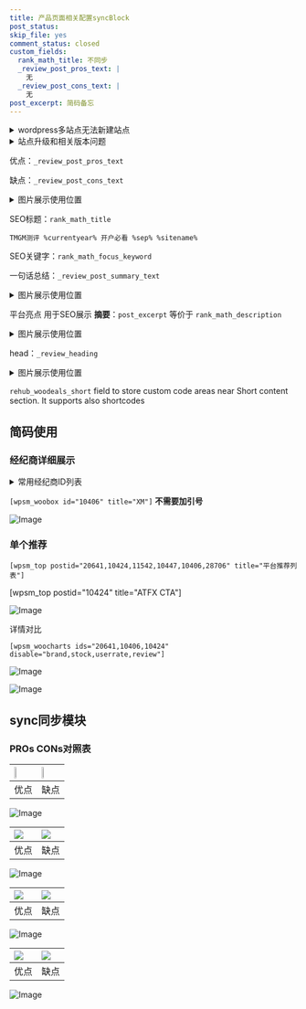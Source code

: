 ```yaml
---
title: 产品页面相关配置syncBlock
post_status: 
skip_file: yes
comment_status: closed
custom_fields:
  rank_math_title: 不同步
  _review_post_pros_text: |
    无
  _review_post_cons_text: |
    无
post_excerpt: 简码备忘
---
```

<details><summary>wordpress多站点无法新建站点</summary>

<li>和报错需要清理cookies一样的原因</li>
<li>wp-config.php里面<code>define( 'SUBDOMAIN_INSTALL', false );//子域名安装</code></li>
<li>新建子站点是用<code>define( 'SUBDOMAIN_INSTALL', true);//子域名安装</code> 完成以后，改成<code>false</code></li>
</details>

<details><summary>站点升级和相关版本问题</summary>

<p>wordpress：5.9.9
woocommerce：7.5.1
出现问题的地方：主题选项里面>><strong>Product layout >>compact style</strong></p>
<p>如何出现没有用过的字段 导致无法保存。先导出配置 然后进行修改，后面再次恢复即可。</p>
<p>出现部分字段无法显示时，需要返回默认布局后，对产品进行保存就好了。</p>
<p></p>
</details>

优点：`_review_post_pros_text`

缺点：`_review_post_cons_text`

<details><summary>图片展示使用位置</summary>

<img src="https://prod-files-secure.s3.us-west-2.amazonaws.com/39ed1227-6d7d-4570-be36-9ccd4a2c4241/f51d3d83-55d4-4bdf-9604-f37ec77ab556/Untitled.png?X-Amz-Algorithm=AWS4-HMAC-SHA256&X-Amz-Content-Sha256=UNSIGNED-PAYLOAD&X-Amz-Credential=ASIAZI2LB4663HKURRPD%2F20250721%2Fus-west-2%2Fs3%2Faws4_request&X-Amz-Date=20250721T225518Z&X-Amz-Expires=3600&X-Amz-Security-Token=IQoJb3JpZ2luX2VjEMf%2F%2F%2F%2F%2F%2F%2F%2F%2F%2FwEaCXVzLXdlc3QtMiJGMEQCIDcIxjVkbMdQtxS034aIiTtVzmM51Wt0jUphVj2S4aB4AiBf5q5gQrh6Dc5cvn3eu6XDg2yxd4U%2Bfdw1QFLCRI9gHiqIBAjg%2F%2F%2F%2F%2F%2F%2F%2F%2F%2F8BEAAaDDYzNzQyMzE4MzgwNSIMTmiAaJvnw6Z5z1j3KtwDzUeESQq0JJaIUZuLkJR6%2B%2FNvzqgUxkhJ5z5Q3guo1BaYcO1oDY2oLDiQmb98nCb2KqS7awXtV6ECQ%2BSuKK1JD7b%2FEaWpNg9ZpPUtcSRAKMifUpsl1hjBnAZhqwhX0EXtRZDXzHEBxFDhGbVT%2BkTOFa%2FaQ4meEXSBToM0ACdyo9NC3cilaSU1p1ERRzn8RTuYxqZzKMBAksdY0F1MhH5BCryPIJqrbBedUQbQtWUVAkJ92oR7saUoQXwFnrHrwAAEh8zCEnGK0tGHGdaJX7BZSY6CUEYpeLmATXgSRZBNZvcrWu8DfkWelgc%2FS81DogkfwsrzBCbMO0Qt%2B%2BIE1FCNr4iONYrPxqs2Cgf7gTarjz7yh3CCdXujPinJqloVE9LyUIJPH9uhGQoPqmawzNTBFwUPqIc9tXrCWiJdRGQdlmj4CraYZX80ZeJ5BSCX4p3k4tQuEW9GaH1kyl8wann0%2Fjx%2F9H%2FiLpBQSOgrt0RKA5SbrbQUAki3P1hZhf4VkBVGXMHRTYJM3DVlKrtRsFun6Hp61QovzgjjoEWTBz0LBAIo4UVS491nXLKwRuVT61c2rrzTHK3WpDZATz5HGeBoCnej%2Fn9lFsxWTCvirC0UzkKy8wZ9%2BZjNlorN36QwooX7wwY6pgGj%2FzOp0Xjp2zRKOeL%2BPwEvw%2FqSZ4ZckaIWZ5oou7wFaO7vOikyJQzPGYuJ%2BQtKZYJZi8W%2FCWVbZe4eRzXJBUtaiWIbr3CYO%2FtjfUBBvsw0hyBi91osSRI2bokrgefQce7vNqwH3Slv4QisOThol%2Bsr8Ohq7%2Fyl7o5j5s1jiI8d0sVf09pdI7GzsZT%2F6uJ3obobmKnNuzBez8LK2hVexsw7NjVgQE0k&X-Amz-Signature=6bdb9cf4c6a0551468f5addfeeaa3eb122260b65151f9afbc1084cbf48465409&X-Amz-SignedHeaders=host&x-amz-checksum-mode=ENABLED&x-id=GetObject" alt="Image">
</details>

SEO标题：`rank_math_title`

`TMGM测评 %currentyear% 开户必看 %sep% %sitename%`

SEO关键字：`rank_math_focus_keyword`

一句话总结：`_review_post_summary_text`

<details><summary>图片展示使用位置</summary>

<img src="https://prod-files-secure.s3.us-west-2.amazonaws.com/39ed1227-6d7d-4570-be36-9ccd4a2c4241/4b96a922-296c-4f4e-8630-d1c870cbce01/Untitled.png?X-Amz-Algorithm=AWS4-HMAC-SHA256&X-Amz-Content-Sha256=UNSIGNED-PAYLOAD&X-Amz-Credential=ASIAZI2LB466REKJ75ZP%2F20250721%2Fus-west-2%2Fs3%2Faws4_request&X-Amz-Date=20250721T225519Z&X-Amz-Expires=3600&X-Amz-Security-Token=IQoJb3JpZ2luX2VjEMf%2F%2F%2F%2F%2F%2F%2F%2F%2F%2FwEaCXVzLXdlc3QtMiJGMEQCIE%2BJLGAGuR3IZV6ktoklipwCx%2Fv6k%2BaCpNlFR9trNY7lAiByhfrGyWV7iZAmCX0%2BfCELbJgnerYGIL6KGOoGLhjOQCqIBAjg%2F%2F%2F%2F%2F%2F%2F%2F%2F%2F8BEAAaDDYzNzQyMzE4MzgwNSIM6oBaeLmSx%2Bntb6CeKtwDBSSHuRlUpfDgHNdMbZD38JTGdOQ6dG5g0BpBfxrUSxant1d8YAFcFpM4HPhiBQKYKyPDVtDdTYscmL9K%2BPlqAzfnVC00fS4GYLfm8k%2B4LuQk2wBAB0IwU2TN9i6EUMAmYXsi1GI1nNeFKUMDQCgEnX4BiulBmkljgxbYH5QhbmIjbP6tj54HSStQ%2BJcr2pPHC0kCymJxB4%2Fsxc01P2wi6k%2Fo6ISWmzIAF1zCsCeIAo%2B2qhfCsYZd%2FxtFQnZf1i3XBtuwN1uLHnYT2e4CtIxHaowJS%2F5f6qqqDJ46ebDSXw8rtVStQAKWjDwVr4wxNZ2ok7YRUZLDTr6Uy6yRp4kBJKK7TS2Q9txp2QXYH595QrwAW0W8GshcWG8iNfCKfTXUtvlvsEKxZJRDgCJ3zhLMgLzleDZIek5rptg2jjhX6BlWtFSpb4mbGD6b0f7lkEOZ87FZ6qBl9GmOLsBGrmES36wyS5vOb8S1B8beCalez4dXr%2FddWvDCi2hrPcDoEsBiM9Po76PWE4GcDtxoXHOSwX0Vnss0nl9cvSSAw0Cg0M7ucMGaEs%2FFq4AsYHCAxofNR6QG3c2%2BceQQZlU3lVrzBumrnVmhWVT0UT2Afeb3PnBo%2FoiKz13hy6ns4i0wjYb7wwY6pgHjO42oqI8PEsKBfjZG9ot34gvdRJaqVXVzY9edPvSpIwEjnUVwt9bVpKgfc8N1ToEoNVc%2FlHYmT%2BCcVmSnb6PLT495%2BbTYfueXz4do7pmHcd8kpLIBL6uB5oiapAMqbX859UDjaDoK6LVKgOluzk0RIyHaWwb1FbVaA%2F5DfWxdpQlCm1NUevRO1aAjmpD97JKZ7ohVUjZEqVOm%2FWU0etoFlNisvDfO&X-Amz-Signature=db02888037bd6561002ed0f4916509f20e1942eca6200ffae2dd74aa359a4dff&X-Amz-SignedHeaders=host&x-amz-checksum-mode=ENABLED&x-id=GetObject" alt="Image">
</details>

平台亮点 用于SEO展示 **摘要**：`post_excerpt`  等价于 `rank_math_description`

<details><summary>图片展示使用位置</summary>

<img src="https://prod-files-secure.s3.us-west-2.amazonaws.com/39ed1227-6d7d-4570-be36-9ccd4a2c4241/1ee11f63-b60a-4dfe-a7a7-d58ff23b5d88/Untitled.png?X-Amz-Algorithm=AWS4-HMAC-SHA256&X-Amz-Content-Sha256=UNSIGNED-PAYLOAD&X-Amz-Credential=ASIAZI2LB4667EOWVZNT%2F20250721%2Fus-west-2%2Fs3%2Faws4_request&X-Amz-Date=20250721T225520Z&X-Amz-Expires=3600&X-Amz-Security-Token=IQoJb3JpZ2luX2VjEMf%2F%2F%2F%2F%2F%2F%2F%2F%2F%2FwEaCXVzLXdlc3QtMiJIMEYCIQC6kwnDmPkSJWBBbQtLEmsOP1oA2LW7Wy0WO%2FjsmaKIjAIhAK7xQ7cWtHIc6O7WZhwbp7jvpqRArQDNB2zUOfya1Yi%2BKogECOD%2F%2F%2F%2F%2F%2F%2F%2F%2F%2FwEQABoMNjM3NDIzMTgzODA1Igw54Evq0bYA9ZfoZXsq3AOFhTy4n7PsMtFX3mfXnSmHs%2Fui%2F8eUNHTC%2F5AVoD0idk3g10mXMFqWsFBM4sqHAoKJV%2FaVZtoQib2zfbRmWUt8MF2wiOGTA9OIOYm1ww3T8LQL2LsFMuIDSzZGbsKtziCgMkDzA9WpxW%2BBG%2Bctxizt5Z%2BXcBx6FwWhRBSLjqISmIESnSKyPg5cEK9dea6FVb76N%2BbHkoKO6Bry0j7V5g1weMcVUMi9mcoecI3Y3HMzD3JyVWVsR3E4hxmIPLvJ3m6JNvL57fpiWKDSCdlw5FMlVVQlaUZl8fLGQgTZoM6obdOPt8FQ%2Fsf2ZyKEAHcr2ZcF2%2B%2BQFzsTWxCGGwzDYGJQ2Flzx45eWTJGNQ5xhvX%2F1fshp6IatZuZnU%2Fv72LOEaWENvSOniT4r%2Be6TE1VZHD05uZAZq%2BF%2FjLg3EmEnP3%2Fy5Vh74rriLX5Rj3Fzs%2Bg7Tp4nUHbIdT3Lu46jeDNnCW5Mfan%2BaWxsgXMle3KkvZhKzB%2Fj86ECv0CfuJlQtRBZjkyOQTMXoFUrYeoTAcIVxjf7W2CpxfwEpVe3fdNGVriFtQjMp2AxYTzURgLHIR7xBT9hvxI2wT4KRoQ3f7Bgj%2FiAhds%2FpJwK2MeW6D94xaco7zk3HklCGG%2BJJNOMzCMhfvDBjqkAemQPvCuCWSEeRz4qYK2tUPqwigYKxoUAJdFxJNTpCJjHK2oez%2BV0wdZfANkQ677%2BwgPmkEtj%2FK4qWSh34S%2BuYa6NkM0myHIvnguqtUSeL8FTerV1hT5g9xNia5VjXCvYShksWDsbeB50VSL%2FqJZZ6fsTIsrty2i8JHhbwcWPRHQkLpP7ez3EjBp4ATbHO7Z33d82hDnHYDspie%2Bs7Y%2FYfGC6B4O&X-Amz-Signature=9f01829487c842bf25bfc6007aef53450760b48ba0b08d618df0bb92647ce4d7&X-Amz-SignedHeaders=host&x-amz-checksum-mode=ENABLED&x-id=GetObject" alt="Image">
<img src="https://prod-files-secure.s3.us-west-2.amazonaws.com/39ed1227-6d7d-4570-be36-9ccd4a2c4241/ad4118b5-78d8-4fbe-801e-3b29b5d99c01/Untitled.png?X-Amz-Algorithm=AWS4-HMAC-SHA256&X-Amz-Content-Sha256=UNSIGNED-PAYLOAD&X-Amz-Credential=ASIAZI2LB4667EOWVZNT%2F20250721%2Fus-west-2%2Fs3%2Faws4_request&X-Amz-Date=20250721T225520Z&X-Amz-Expires=3600&X-Amz-Security-Token=IQoJb3JpZ2luX2VjEMf%2F%2F%2F%2F%2F%2F%2F%2F%2F%2FwEaCXVzLXdlc3QtMiJIMEYCIQC6kwnDmPkSJWBBbQtLEmsOP1oA2LW7Wy0WO%2FjsmaKIjAIhAK7xQ7cWtHIc6O7WZhwbp7jvpqRArQDNB2zUOfya1Yi%2BKogECOD%2F%2F%2F%2F%2F%2F%2F%2F%2F%2FwEQABoMNjM3NDIzMTgzODA1Igw54Evq0bYA9ZfoZXsq3AOFhTy4n7PsMtFX3mfXnSmHs%2Fui%2F8eUNHTC%2F5AVoD0idk3g10mXMFqWsFBM4sqHAoKJV%2FaVZtoQib2zfbRmWUt8MF2wiOGTA9OIOYm1ww3T8LQL2LsFMuIDSzZGbsKtziCgMkDzA9WpxW%2BBG%2Bctxizt5Z%2BXcBx6FwWhRBSLjqISmIESnSKyPg5cEK9dea6FVb76N%2BbHkoKO6Bry0j7V5g1weMcVUMi9mcoecI3Y3HMzD3JyVWVsR3E4hxmIPLvJ3m6JNvL57fpiWKDSCdlw5FMlVVQlaUZl8fLGQgTZoM6obdOPt8FQ%2Fsf2ZyKEAHcr2ZcF2%2B%2BQFzsTWxCGGwzDYGJQ2Flzx45eWTJGNQ5xhvX%2F1fshp6IatZuZnU%2Fv72LOEaWENvSOniT4r%2Be6TE1VZHD05uZAZq%2BF%2FjLg3EmEnP3%2Fy5Vh74rriLX5Rj3Fzs%2Bg7Tp4nUHbIdT3Lu46jeDNnCW5Mfan%2BaWxsgXMle3KkvZhKzB%2Fj86ECv0CfuJlQtRBZjkyOQTMXoFUrYeoTAcIVxjf7W2CpxfwEpVe3fdNGVriFtQjMp2AxYTzURgLHIR7xBT9hvxI2wT4KRoQ3f7Bgj%2FiAhds%2FpJwK2MeW6D94xaco7zk3HklCGG%2BJJNOMzCMhfvDBjqkAemQPvCuCWSEeRz4qYK2tUPqwigYKxoUAJdFxJNTpCJjHK2oez%2BV0wdZfANkQ677%2BwgPmkEtj%2FK4qWSh34S%2BuYa6NkM0myHIvnguqtUSeL8FTerV1hT5g9xNia5VjXCvYShksWDsbeB50VSL%2FqJZZ6fsTIsrty2i8JHhbwcWPRHQkLpP7ez3EjBp4ATbHO7Z33d82hDnHYDspie%2Bs7Y%2FYfGC6B4O&X-Amz-Signature=5969f5fcf443ad8f28d138dbc7f49ce30216a1e4f5b3207538c19324f575b285&X-Amz-SignedHeaders=host&x-amz-checksum-mode=ENABLED&x-id=GetObject" alt="Image">
<img src="https://prod-files-secure.s3.us-west-2.amazonaws.com/39ed1227-6d7d-4570-be36-9ccd4a2c4241/a38cf7c9-a79c-4b64-9e94-13589fe0758b/Untitled.png?X-Amz-Algorithm=AWS4-HMAC-SHA256&X-Amz-Content-Sha256=UNSIGNED-PAYLOAD&X-Amz-Credential=ASIAZI2LB4667EOWVZNT%2F20250721%2Fus-west-2%2Fs3%2Faws4_request&X-Amz-Date=20250721T225520Z&X-Amz-Expires=3600&X-Amz-Security-Token=IQoJb3JpZ2luX2VjEMf%2F%2F%2F%2F%2F%2F%2F%2F%2F%2FwEaCXVzLXdlc3QtMiJIMEYCIQC6kwnDmPkSJWBBbQtLEmsOP1oA2LW7Wy0WO%2FjsmaKIjAIhAK7xQ7cWtHIc6O7WZhwbp7jvpqRArQDNB2zUOfya1Yi%2BKogECOD%2F%2F%2F%2F%2F%2F%2F%2F%2F%2FwEQABoMNjM3NDIzMTgzODA1Igw54Evq0bYA9ZfoZXsq3AOFhTy4n7PsMtFX3mfXnSmHs%2Fui%2F8eUNHTC%2F5AVoD0idk3g10mXMFqWsFBM4sqHAoKJV%2FaVZtoQib2zfbRmWUt8MF2wiOGTA9OIOYm1ww3T8LQL2LsFMuIDSzZGbsKtziCgMkDzA9WpxW%2BBG%2Bctxizt5Z%2BXcBx6FwWhRBSLjqISmIESnSKyPg5cEK9dea6FVb76N%2BbHkoKO6Bry0j7V5g1weMcVUMi9mcoecI3Y3HMzD3JyVWVsR3E4hxmIPLvJ3m6JNvL57fpiWKDSCdlw5FMlVVQlaUZl8fLGQgTZoM6obdOPt8FQ%2Fsf2ZyKEAHcr2ZcF2%2B%2BQFzsTWxCGGwzDYGJQ2Flzx45eWTJGNQ5xhvX%2F1fshp6IatZuZnU%2Fv72LOEaWENvSOniT4r%2Be6TE1VZHD05uZAZq%2BF%2FjLg3EmEnP3%2Fy5Vh74rriLX5Rj3Fzs%2Bg7Tp4nUHbIdT3Lu46jeDNnCW5Mfan%2BaWxsgXMle3KkvZhKzB%2Fj86ECv0CfuJlQtRBZjkyOQTMXoFUrYeoTAcIVxjf7W2CpxfwEpVe3fdNGVriFtQjMp2AxYTzURgLHIR7xBT9hvxI2wT4KRoQ3f7Bgj%2FiAhds%2FpJwK2MeW6D94xaco7zk3HklCGG%2BJJNOMzCMhfvDBjqkAemQPvCuCWSEeRz4qYK2tUPqwigYKxoUAJdFxJNTpCJjHK2oez%2BV0wdZfANkQ677%2BwgPmkEtj%2FK4qWSh34S%2BuYa6NkM0myHIvnguqtUSeL8FTerV1hT5g9xNia5VjXCvYShksWDsbeB50VSL%2FqJZZ6fsTIsrty2i8JHhbwcWPRHQkLpP7ez3EjBp4ATbHO7Z33d82hDnHYDspie%2Bs7Y%2FYfGC6B4O&X-Amz-Signature=f689bed740407c80e0d89796f97bbfa3b76d183bce29d81df0e2afd058cbbac5&X-Amz-SignedHeaders=host&x-amz-checksum-mode=ENABLED&x-id=GetObject" alt="Image">
<img src="https://prod-files-secure.s3.us-west-2.amazonaws.com/39ed1227-6d7d-4570-be36-9ccd4a2c4241/7da6fc1e-d2ac-42ae-8c75-cb5749aa18f6/Untitled.png?X-Amz-Algorithm=AWS4-HMAC-SHA256&X-Amz-Content-Sha256=UNSIGNED-PAYLOAD&X-Amz-Credential=ASIAZI2LB4667EOWVZNT%2F20250721%2Fus-west-2%2Fs3%2Faws4_request&X-Amz-Date=20250721T225520Z&X-Amz-Expires=3600&X-Amz-Security-Token=IQoJb3JpZ2luX2VjEMf%2F%2F%2F%2F%2F%2F%2F%2F%2F%2FwEaCXVzLXdlc3QtMiJIMEYCIQC6kwnDmPkSJWBBbQtLEmsOP1oA2LW7Wy0WO%2FjsmaKIjAIhAK7xQ7cWtHIc6O7WZhwbp7jvpqRArQDNB2zUOfya1Yi%2BKogECOD%2F%2F%2F%2F%2F%2F%2F%2F%2F%2FwEQABoMNjM3NDIzMTgzODA1Igw54Evq0bYA9ZfoZXsq3AOFhTy4n7PsMtFX3mfXnSmHs%2Fui%2F8eUNHTC%2F5AVoD0idk3g10mXMFqWsFBM4sqHAoKJV%2FaVZtoQib2zfbRmWUt8MF2wiOGTA9OIOYm1ww3T8LQL2LsFMuIDSzZGbsKtziCgMkDzA9WpxW%2BBG%2Bctxizt5Z%2BXcBx6FwWhRBSLjqISmIESnSKyPg5cEK9dea6FVb76N%2BbHkoKO6Bry0j7V5g1weMcVUMi9mcoecI3Y3HMzD3JyVWVsR3E4hxmIPLvJ3m6JNvL57fpiWKDSCdlw5FMlVVQlaUZl8fLGQgTZoM6obdOPt8FQ%2Fsf2ZyKEAHcr2ZcF2%2B%2BQFzsTWxCGGwzDYGJQ2Flzx45eWTJGNQ5xhvX%2F1fshp6IatZuZnU%2Fv72LOEaWENvSOniT4r%2Be6TE1VZHD05uZAZq%2BF%2FjLg3EmEnP3%2Fy5Vh74rriLX5Rj3Fzs%2Bg7Tp4nUHbIdT3Lu46jeDNnCW5Mfan%2BaWxsgXMle3KkvZhKzB%2Fj86ECv0CfuJlQtRBZjkyOQTMXoFUrYeoTAcIVxjf7W2CpxfwEpVe3fdNGVriFtQjMp2AxYTzURgLHIR7xBT9hvxI2wT4KRoQ3f7Bgj%2FiAhds%2FpJwK2MeW6D94xaco7zk3HklCGG%2BJJNOMzCMhfvDBjqkAemQPvCuCWSEeRz4qYK2tUPqwigYKxoUAJdFxJNTpCJjHK2oez%2BV0wdZfANkQ677%2BwgPmkEtj%2FK4qWSh34S%2BuYa6NkM0myHIvnguqtUSeL8FTerV1hT5g9xNia5VjXCvYShksWDsbeB50VSL%2FqJZZ6fsTIsrty2i8JHhbwcWPRHQkLpP7ez3EjBp4ATbHO7Z33d82hDnHYDspie%2Bs7Y%2FYfGC6B4O&X-Amz-Signature=1564037734c4feef03df30b843882389f17bc71e77486642e16edf73a3859cff&X-Amz-SignedHeaders=host&x-amz-checksum-mode=ENABLED&x-id=GetObject" alt="Image">
<img src="https://prod-files-secure.s3.us-west-2.amazonaws.com/39ed1227-6d7d-4570-be36-9ccd4a2c4241/7e97f40a-eaee-47f5-b2f9-475f96808fa7/Untitled.png?X-Amz-Algorithm=AWS4-HMAC-SHA256&X-Amz-Content-Sha256=UNSIGNED-PAYLOAD&X-Amz-Credential=ASIAZI2LB4667EOWVZNT%2F20250721%2Fus-west-2%2Fs3%2Faws4_request&X-Amz-Date=20250721T225520Z&X-Amz-Expires=3600&X-Amz-Security-Token=IQoJb3JpZ2luX2VjEMf%2F%2F%2F%2F%2F%2F%2F%2F%2F%2FwEaCXVzLXdlc3QtMiJIMEYCIQC6kwnDmPkSJWBBbQtLEmsOP1oA2LW7Wy0WO%2FjsmaKIjAIhAK7xQ7cWtHIc6O7WZhwbp7jvpqRArQDNB2zUOfya1Yi%2BKogECOD%2F%2F%2F%2F%2F%2F%2F%2F%2F%2FwEQABoMNjM3NDIzMTgzODA1Igw54Evq0bYA9ZfoZXsq3AOFhTy4n7PsMtFX3mfXnSmHs%2Fui%2F8eUNHTC%2F5AVoD0idk3g10mXMFqWsFBM4sqHAoKJV%2FaVZtoQib2zfbRmWUt8MF2wiOGTA9OIOYm1ww3T8LQL2LsFMuIDSzZGbsKtziCgMkDzA9WpxW%2BBG%2Bctxizt5Z%2BXcBx6FwWhRBSLjqISmIESnSKyPg5cEK9dea6FVb76N%2BbHkoKO6Bry0j7V5g1weMcVUMi9mcoecI3Y3HMzD3JyVWVsR3E4hxmIPLvJ3m6JNvL57fpiWKDSCdlw5FMlVVQlaUZl8fLGQgTZoM6obdOPt8FQ%2Fsf2ZyKEAHcr2ZcF2%2B%2BQFzsTWxCGGwzDYGJQ2Flzx45eWTJGNQ5xhvX%2F1fshp6IatZuZnU%2Fv72LOEaWENvSOniT4r%2Be6TE1VZHD05uZAZq%2BF%2FjLg3EmEnP3%2Fy5Vh74rriLX5Rj3Fzs%2Bg7Tp4nUHbIdT3Lu46jeDNnCW5Mfan%2BaWxsgXMle3KkvZhKzB%2Fj86ECv0CfuJlQtRBZjkyOQTMXoFUrYeoTAcIVxjf7W2CpxfwEpVe3fdNGVriFtQjMp2AxYTzURgLHIR7xBT9hvxI2wT4KRoQ3f7Bgj%2FiAhds%2FpJwK2MeW6D94xaco7zk3HklCGG%2BJJNOMzCMhfvDBjqkAemQPvCuCWSEeRz4qYK2tUPqwigYKxoUAJdFxJNTpCJjHK2oez%2BV0wdZfANkQ677%2BwgPmkEtj%2FK4qWSh34S%2BuYa6NkM0myHIvnguqtUSeL8FTerV1hT5g9xNia5VjXCvYShksWDsbeB50VSL%2FqJZZ6fsTIsrty2i8JHhbwcWPRHQkLpP7ez3EjBp4ATbHO7Z33d82hDnHYDspie%2Bs7Y%2FYfGC6B4O&X-Amz-Signature=ed54ee2caac88cb6cf458ead52530017c0e6a15a68733308c116b82a60269efe&X-Amz-SignedHeaders=host&x-amz-checksum-mode=ENABLED&x-id=GetObject" alt="Image">
</details>

head：`_review_heading`

<details><summary>图片展示使用位置</summary>

<img src="https://prod-files-secure.s3.us-west-2.amazonaws.com/39ed1227-6d7d-4570-be36-9ccd4a2c4241/3a4650ad-9887-415c-889a-edd51fa54f27/Untitled.png?X-Amz-Algorithm=AWS4-HMAC-SHA256&X-Amz-Content-Sha256=UNSIGNED-PAYLOAD&X-Amz-Credential=ASIAZI2LB466TBEGPI6A%2F20250721%2Fus-west-2%2Fs3%2Faws4_request&X-Amz-Date=20250721T225520Z&X-Amz-Expires=3600&X-Amz-Security-Token=IQoJb3JpZ2luX2VjEMf%2F%2F%2F%2F%2F%2F%2F%2F%2F%2FwEaCXVzLXdlc3QtMiJIMEYCIQCTdCszqAsum%2FzFe7Cna9%2F0Hd4y3sOeS%2FhcNX9%2B3Sm0rAIhAKusyc8l34xQ1Aj1odGUIrYiagJvJxFy%2FE8yAuSK5CniKogECOD%2F%2F%2F%2F%2F%2F%2F%2F%2F%2FwEQABoMNjM3NDIzMTgzODA1IgxX6SGl9FMe7M9iuVAq3AP7ZsH%2BY8VR275SZWXvqCnxnbkV9MRaUsjmGi4qtyVPHEgtO%2BRwG2KLBBEcXEoNzVUifHaTKmE45U6YkG16qhp69IBEXA1tGLkgmIxU9oIVOEodcawXgI2SnBFgyROUrCcyLxkA6bfEPB5wFRcdsgXuiqipRVCmHW%2BUel61tTIXYF8O9Axde3pVGe8MIW9eFphgxgSAG%2BbIuIxf8E1YV4xu48IK%2BbfMP0ZJIvtJlxS4FqGsK3%2BepJYW3Y9QY1NaBCaX7OpKbGKywRjWk5Y2kCeFuTACW4UJtvLrjhlQm66kEBXzTt6r%2FAEJwcdvluVDMMHVUGir9vpEPrPUkIdaYD48RWQhmgVtGKE1I2a2za3czC249B12dqkPjJpLnPsJ%2F43P128mROO%2Fx2bCQc93w%2B4FBQKI5RGA9QG7wA2XxUM7L7S0czzduYr9Rjviy3eEOWXti66hNjaLxGtYoMPOWtKhLdL1Vb24aRCJ9ED2hRdNWYMRumHsyPVqR%2FEaxp%2FHDGfzrchiuWhQVtDPJxEY6ugtYJ0dqk9iVTOITysMeWqGrJ3s%2FyHggVqkuZV4JVF7agJwV5AFxNQ70r3ddfEfxqKyp8ljSU6sbF3bjav1PObfCsrk5yMyG1Ai38lbhDCNhvvDBjqkAcGILN5iJfjSxr4WBPzHNG98%2FwzT1EUbxdwQWFcgtLzwAmldvJA0yF%2FUy%2FQUD5uYSddWKE71htFvtRFOquWmKEb8v0b5iBs2uAbrOGiFe70XRsVSTTnHoApZjDlKQ2lWLeUpB2otyeg2skLkwrh24cZQMpzmmftlzt6J4Xm5HcNJToD5kyhoUMQJdkt7JfHbQ3xg6qbhsl%2BH5lt0whtkYdsoZNf5&X-Amz-Signature=a094c63de8950449eb13d75541277df9e3b5d893129495d157fb2a928c48a1a3&X-Amz-SignedHeaders=host&x-amz-checksum-mode=ENABLED&x-id=GetObject" alt="Image">
</details>

`rehub_woodeals_short`	field to store custom code areas near Short content section. It supports also shortcodes



## 简码使用

### 经纪商详细展示

<details><summary>常用经纪商ID列表</summary>

<pre><code class="php">嘉盛 ===> 20641  [wpsm_woobox id="20641" title="嘉盛"]
易信easymarkets ===> 11542  [wpsm_woobox id="11542" title="易信easymarkets"]
ATFX外汇 ===> 10424  [wpsm_woobox id="10424" title="ATFX"]
XM ===> 10406  [wpsm_woobox id="10406" title="XM"]
TMGM ===> 29622  [wpsm_woobox id="29622" title="TMGM"]
HYCM ===> 10447  [wpsm_woobox id="10447" title="HYCM"]
fpmarkets澳福外汇 ===> 20639  [wpsm_woobox id="20639" title="fpmarkets澳福外汇"]</code></pre>
</details>

`[wpsm_woobox id="10406" title="XM"]` **不需要加引号**

![Image](https://prod-files-secure.s3.us-west-2.amazonaws.com/39ed1227-6d7d-4570-be36-9ccd4a2c4241/4f898f9d-0fa7-4e43-acd3-ac6bc7be575a/Untitled.png?X-Amz-Algorithm=AWS4-HMAC-SHA256&X-Amz-Content-Sha256=UNSIGNED-PAYLOAD&X-Amz-Credential=ASIAZI2LB466RRCDLRYD%2F20250721%2Fus-west-2%2Fs3%2Faws4_request&X-Amz-Date=20250721T225517Z&X-Amz-Expires=3600&X-Amz-Security-Token=IQoJb3JpZ2luX2VjEMf%2F%2F%2F%2F%2F%2F%2F%2F%2F%2FwEaCXVzLXdlc3QtMiJHMEUCIBMwruRIQgUSeoOYB3UrPExwiub%2BTGhHUTSANVEZh0dfAiEAk95iVPxq%2F%2B7KolNu8f0q0p93d1Jz9pVhIhJ6bIE4NrwqiAQI4P%2F%2F%2F%2F%2F%2F%2F%2F%2F%2FARAAGgw2Mzc0MjMxODM4MDUiDJCwFVIzOFgOMpy8mSrcA1Mb6VV8Z2UdeLD6IpV8jBo5uziLHlyEZH%2FqlKTs8AT0Jco5ARou7%2FMC6Vpjbpj1iX%2FPWPve4e4j2pePFIGWmREklfB2vNUUPs%2B0X0Vi3qbMFB%2B9wZMYr3RT5qkpQSLCgI04AOCjf6yF14JvNBnss46uwYaIhSFsG1IKQEZXgXs%2F3jg3MZ2Tueb8fPyQh7rrTkcoQ975fFdewZBCcEZ9wFx4NwSdflznU6UWDV%2FFDhZRPbh1ETvxzQEjF0klNQhaD8gpgzSH0Ug86GdlLTw0aLASQ72rCdbzwdYCL7NTq%2BES0m1qdPzBN0e1NP4Y9Nt9ep4strAS340AhnfaJs6S9CMO%2BmKJynWyr%2Fz63EtEbochFXxHGTl%2F%2BCSQohcHtB%2Bece0s%2BL27FRwmgV%2B%2Bzh1BdDeKs1dyQetBI72842uMRivej640I7bd3OiGiVe9S3cJ%2BggtAQL0faIFqSaU7S9Zws5SEnimakzkVBq8w3LDtQ0UN8cBZAuDR1Vf0vpQln9dX28T1VSsahJAozOZrsZpD0jH1j6HGENx3HFPeGwG%2FA2X1pjOIBnf44bnOXPH8h9iQ2lPqD8so6ET4euB%2BDFPVmO0i%2BPeoXLJKXBBv42qsIEwGpEPkqjE2esTLMajMMiF%2B8MGOqUBlBqQBb%2BMPlQLsFUODylKdPGpPztmu%2BXxlPik7J5qcMW9McoQtFtlT9H7n92jhWX3%2Ff6yTBD76u2IeIqYLlrQwF9MSX4%2FITMpXYi1I48BaqcuZyZonqiZ2pWW2ZqiZv0AHmslRAkPs7PYoWJbuO2CHWNnIgFilcorN3P2CMcAkciQ3lXelZcSxZ9BAO9pFzEzBnMaNTpkX4%2F%2B%2F%2BiL1VII7ftZT2fr&X-Amz-Signature=26505457024f53ba0d0e378f8c4faa80d01d377eaa42aff060c5352056c6d3ae&X-Amz-SignedHeaders=host&x-amz-checksum-mode=ENABLED&x-id=GetObject)

### 单个推荐
`[wpsm_top postid="20641,10424,11542,10447,10406,28706" title="平台推荐列表"]`

[wpsm_top postid="10424" title="ATFX CTA"]

![Image](https://prod-files-secure.s3.us-west-2.amazonaws.com/39ed1227-6d7d-4570-be36-9ccd4a2c4241/5ac620dc-51a8-48b6-b55d-91f47299193c/Untitled.png?X-Amz-Algorithm=AWS4-HMAC-SHA256&X-Amz-Content-Sha256=UNSIGNED-PAYLOAD&X-Amz-Credential=ASIAZI2LB466RRCDLRYD%2F20250721%2Fus-west-2%2Fs3%2Faws4_request&X-Amz-Date=20250721T225517Z&X-Amz-Expires=3600&X-Amz-Security-Token=IQoJb3JpZ2luX2VjEMf%2F%2F%2F%2F%2F%2F%2F%2F%2F%2FwEaCXVzLXdlc3QtMiJHMEUCIBMwruRIQgUSeoOYB3UrPExwiub%2BTGhHUTSANVEZh0dfAiEAk95iVPxq%2F%2B7KolNu8f0q0p93d1Jz9pVhIhJ6bIE4NrwqiAQI4P%2F%2F%2F%2F%2F%2F%2F%2F%2F%2FARAAGgw2Mzc0MjMxODM4MDUiDJCwFVIzOFgOMpy8mSrcA1Mb6VV8Z2UdeLD6IpV8jBo5uziLHlyEZH%2FqlKTs8AT0Jco5ARou7%2FMC6Vpjbpj1iX%2FPWPve4e4j2pePFIGWmREklfB2vNUUPs%2B0X0Vi3qbMFB%2B9wZMYr3RT5qkpQSLCgI04AOCjf6yF14JvNBnss46uwYaIhSFsG1IKQEZXgXs%2F3jg3MZ2Tueb8fPyQh7rrTkcoQ975fFdewZBCcEZ9wFx4NwSdflznU6UWDV%2FFDhZRPbh1ETvxzQEjF0klNQhaD8gpgzSH0Ug86GdlLTw0aLASQ72rCdbzwdYCL7NTq%2BES0m1qdPzBN0e1NP4Y9Nt9ep4strAS340AhnfaJs6S9CMO%2BmKJynWyr%2Fz63EtEbochFXxHGTl%2F%2BCSQohcHtB%2Bece0s%2BL27FRwmgV%2B%2Bzh1BdDeKs1dyQetBI72842uMRivej640I7bd3OiGiVe9S3cJ%2BggtAQL0faIFqSaU7S9Zws5SEnimakzkVBq8w3LDtQ0UN8cBZAuDR1Vf0vpQln9dX28T1VSsahJAozOZrsZpD0jH1j6HGENx3HFPeGwG%2FA2X1pjOIBnf44bnOXPH8h9iQ2lPqD8so6ET4euB%2BDFPVmO0i%2BPeoXLJKXBBv42qsIEwGpEPkqjE2esTLMajMMiF%2B8MGOqUBlBqQBb%2BMPlQLsFUODylKdPGpPztmu%2BXxlPik7J5qcMW9McoQtFtlT9H7n92jhWX3%2Ff6yTBD76u2IeIqYLlrQwF9MSX4%2FITMpXYi1I48BaqcuZyZonqiZ2pWW2ZqiZv0AHmslRAkPs7PYoWJbuO2CHWNnIgFilcorN3P2CMcAkciQ3lXelZcSxZ9BAO9pFzEzBnMaNTpkX4%2F%2B%2F%2BiL1VII7ftZT2fr&X-Amz-Signature=14c3fdb9e2a781f202bd245ccc704cfac113fea7e1a4634066523a5709a4e1f1&X-Amz-SignedHeaders=host&x-amz-checksum-mode=ENABLED&x-id=GetObject)

详情对比

`[wpsm_woocharts ids="20641,10406,10424" disable="brand,stock,userrate,review"]`

![Image](https://prod-files-secure.s3.us-west-2.amazonaws.com/39ed1227-6d7d-4570-be36-9ccd4a2c4241/bf3ba45f-b9f3-4295-8aef-b4a495fd25f4/Untitled.png?X-Amz-Algorithm=AWS4-HMAC-SHA256&X-Amz-Content-Sha256=UNSIGNED-PAYLOAD&X-Amz-Credential=ASIAZI2LB466RRCDLRYD%2F20250721%2Fus-west-2%2Fs3%2Faws4_request&X-Amz-Date=20250721T225517Z&X-Amz-Expires=3600&X-Amz-Security-Token=IQoJb3JpZ2luX2VjEMf%2F%2F%2F%2F%2F%2F%2F%2F%2F%2FwEaCXVzLXdlc3QtMiJHMEUCIBMwruRIQgUSeoOYB3UrPExwiub%2BTGhHUTSANVEZh0dfAiEAk95iVPxq%2F%2B7KolNu8f0q0p93d1Jz9pVhIhJ6bIE4NrwqiAQI4P%2F%2F%2F%2F%2F%2F%2F%2F%2F%2FARAAGgw2Mzc0MjMxODM4MDUiDJCwFVIzOFgOMpy8mSrcA1Mb6VV8Z2UdeLD6IpV8jBo5uziLHlyEZH%2FqlKTs8AT0Jco5ARou7%2FMC6Vpjbpj1iX%2FPWPve4e4j2pePFIGWmREklfB2vNUUPs%2B0X0Vi3qbMFB%2B9wZMYr3RT5qkpQSLCgI04AOCjf6yF14JvNBnss46uwYaIhSFsG1IKQEZXgXs%2F3jg3MZ2Tueb8fPyQh7rrTkcoQ975fFdewZBCcEZ9wFx4NwSdflznU6UWDV%2FFDhZRPbh1ETvxzQEjF0klNQhaD8gpgzSH0Ug86GdlLTw0aLASQ72rCdbzwdYCL7NTq%2BES0m1qdPzBN0e1NP4Y9Nt9ep4strAS340AhnfaJs6S9CMO%2BmKJynWyr%2Fz63EtEbochFXxHGTl%2F%2BCSQohcHtB%2Bece0s%2BL27FRwmgV%2B%2Bzh1BdDeKs1dyQetBI72842uMRivej640I7bd3OiGiVe9S3cJ%2BggtAQL0faIFqSaU7S9Zws5SEnimakzkVBq8w3LDtQ0UN8cBZAuDR1Vf0vpQln9dX28T1VSsahJAozOZrsZpD0jH1j6HGENx3HFPeGwG%2FA2X1pjOIBnf44bnOXPH8h9iQ2lPqD8so6ET4euB%2BDFPVmO0i%2BPeoXLJKXBBv42qsIEwGpEPkqjE2esTLMajMMiF%2B8MGOqUBlBqQBb%2BMPlQLsFUODylKdPGpPztmu%2BXxlPik7J5qcMW9McoQtFtlT9H7n92jhWX3%2Ff6yTBD76u2IeIqYLlrQwF9MSX4%2FITMpXYi1I48BaqcuZyZonqiZ2pWW2ZqiZv0AHmslRAkPs7PYoWJbuO2CHWNnIgFilcorN3P2CMcAkciQ3lXelZcSxZ9BAO9pFzEzBnMaNTpkX4%2F%2B%2F%2BiL1VII7ftZT2fr&X-Amz-Signature=28b87f791a5755fad6fb9bdc83808ff62f552b8bff75152e54eee09399b6f2fe&X-Amz-SignedHeaders=host&x-amz-checksum-mode=ENABLED&x-id=GetObject)

![Image](https://prod-files-secure.s3.us-west-2.amazonaws.com/39ed1227-6d7d-4570-be36-9ccd4a2c4241/30bc56ef-f383-4b48-9768-2ebc9e436ec0/Untitled.png?X-Amz-Algorithm=AWS4-HMAC-SHA256&X-Amz-Content-Sha256=UNSIGNED-PAYLOAD&X-Amz-Credential=ASIAZI2LB466RRCDLRYD%2F20250721%2Fus-west-2%2Fs3%2Faws4_request&X-Amz-Date=20250721T225517Z&X-Amz-Expires=3600&X-Amz-Security-Token=IQoJb3JpZ2luX2VjEMf%2F%2F%2F%2F%2F%2F%2F%2F%2F%2FwEaCXVzLXdlc3QtMiJHMEUCIBMwruRIQgUSeoOYB3UrPExwiub%2BTGhHUTSANVEZh0dfAiEAk95iVPxq%2F%2B7KolNu8f0q0p93d1Jz9pVhIhJ6bIE4NrwqiAQI4P%2F%2F%2F%2F%2F%2F%2F%2F%2F%2FARAAGgw2Mzc0MjMxODM4MDUiDJCwFVIzOFgOMpy8mSrcA1Mb6VV8Z2UdeLD6IpV8jBo5uziLHlyEZH%2FqlKTs8AT0Jco5ARou7%2FMC6Vpjbpj1iX%2FPWPve4e4j2pePFIGWmREklfB2vNUUPs%2B0X0Vi3qbMFB%2B9wZMYr3RT5qkpQSLCgI04AOCjf6yF14JvNBnss46uwYaIhSFsG1IKQEZXgXs%2F3jg3MZ2Tueb8fPyQh7rrTkcoQ975fFdewZBCcEZ9wFx4NwSdflznU6UWDV%2FFDhZRPbh1ETvxzQEjF0klNQhaD8gpgzSH0Ug86GdlLTw0aLASQ72rCdbzwdYCL7NTq%2BES0m1qdPzBN0e1NP4Y9Nt9ep4strAS340AhnfaJs6S9CMO%2BmKJynWyr%2Fz63EtEbochFXxHGTl%2F%2BCSQohcHtB%2Bece0s%2BL27FRwmgV%2B%2Bzh1BdDeKs1dyQetBI72842uMRivej640I7bd3OiGiVe9S3cJ%2BggtAQL0faIFqSaU7S9Zws5SEnimakzkVBq8w3LDtQ0UN8cBZAuDR1Vf0vpQln9dX28T1VSsahJAozOZrsZpD0jH1j6HGENx3HFPeGwG%2FA2X1pjOIBnf44bnOXPH8h9iQ2lPqD8so6ET4euB%2BDFPVmO0i%2BPeoXLJKXBBv42qsIEwGpEPkqjE2esTLMajMMiF%2B8MGOqUBlBqQBb%2BMPlQLsFUODylKdPGpPztmu%2BXxlPik7J5qcMW9McoQtFtlT9H7n92jhWX3%2Ff6yTBD76u2IeIqYLlrQwF9MSX4%2FITMpXYi1I48BaqcuZyZonqiZ2pWW2ZqiZv0AHmslRAkPs7PYoWJbuO2CHWNnIgFilcorN3P2CMcAkciQ3lXelZcSxZ9BAO9pFzEzBnMaNTpkX4%2F%2B%2F%2BiL1VII7ftZT2fr&X-Amz-Signature=50bb14ec532eb40c5e0c88b66840c8e7d6e0e9d6ee29f543dffdf2ae1848bd6c&X-Amz-SignedHeaders=host&x-amz-checksum-mode=ENABLED&x-id=GetObject)

## sync同步模块

### PROs CONs对照表

| <img src="https://cdn.ifttt.fun/gh/jarlin8/OSS@main/icons/customize/pros.svg" height="auto" width="37.3%"> | <img src="https://cdn.ifttt.fun/gh/jarlin8/OSS@main/icons/customize/cons.svg" height="auto" width="28.8%"> |
| :--- | :--- |
| 优点 | 缺点 |

![Image](https://prod-files-secure.s3.us-west-2.amazonaws.com/39ed1227-6d7d-4570-be36-9ccd4a2c4241/8742b755-dfb5-4004-9a5f-d6e561664bd8/Untitled.png?X-Amz-Algorithm=AWS4-HMAC-SHA256&X-Amz-Content-Sha256=UNSIGNED-PAYLOAD&X-Amz-Credential=ASIAZI2LB466RRCDLRYD%2F20250721%2Fus-west-2%2Fs3%2Faws4_request&X-Amz-Date=20250721T225517Z&X-Amz-Expires=3600&X-Amz-Security-Token=IQoJb3JpZ2luX2VjEMf%2F%2F%2F%2F%2F%2F%2F%2F%2F%2FwEaCXVzLXdlc3QtMiJHMEUCIBMwruRIQgUSeoOYB3UrPExwiub%2BTGhHUTSANVEZh0dfAiEAk95iVPxq%2F%2B7KolNu8f0q0p93d1Jz9pVhIhJ6bIE4NrwqiAQI4P%2F%2F%2F%2F%2F%2F%2F%2F%2F%2FARAAGgw2Mzc0MjMxODM4MDUiDJCwFVIzOFgOMpy8mSrcA1Mb6VV8Z2UdeLD6IpV8jBo5uziLHlyEZH%2FqlKTs8AT0Jco5ARou7%2FMC6Vpjbpj1iX%2FPWPve4e4j2pePFIGWmREklfB2vNUUPs%2B0X0Vi3qbMFB%2B9wZMYr3RT5qkpQSLCgI04AOCjf6yF14JvNBnss46uwYaIhSFsG1IKQEZXgXs%2F3jg3MZ2Tueb8fPyQh7rrTkcoQ975fFdewZBCcEZ9wFx4NwSdflznU6UWDV%2FFDhZRPbh1ETvxzQEjF0klNQhaD8gpgzSH0Ug86GdlLTw0aLASQ72rCdbzwdYCL7NTq%2BES0m1qdPzBN0e1NP4Y9Nt9ep4strAS340AhnfaJs6S9CMO%2BmKJynWyr%2Fz63EtEbochFXxHGTl%2F%2BCSQohcHtB%2Bece0s%2BL27FRwmgV%2B%2Bzh1BdDeKs1dyQetBI72842uMRivej640I7bd3OiGiVe9S3cJ%2BggtAQL0faIFqSaU7S9Zws5SEnimakzkVBq8w3LDtQ0UN8cBZAuDR1Vf0vpQln9dX28T1VSsahJAozOZrsZpD0jH1j6HGENx3HFPeGwG%2FA2X1pjOIBnf44bnOXPH8h9iQ2lPqD8so6ET4euB%2BDFPVmO0i%2BPeoXLJKXBBv42qsIEwGpEPkqjE2esTLMajMMiF%2B8MGOqUBlBqQBb%2BMPlQLsFUODylKdPGpPztmu%2BXxlPik7J5qcMW9McoQtFtlT9H7n92jhWX3%2Ff6yTBD76u2IeIqYLlrQwF9MSX4%2FITMpXYi1I48BaqcuZyZonqiZ2pWW2ZqiZv0AHmslRAkPs7PYoWJbuO2CHWNnIgFilcorN3P2CMcAkciQ3lXelZcSxZ9BAO9pFzEzBnMaNTpkX4%2F%2B%2F%2BiL1VII7ftZT2fr&X-Amz-Signature=558eec83e4fa611615ad0be6e26686233c53b369e09c3ef8fa2f33e572834a16&X-Amz-SignedHeaders=host&x-amz-checksum-mode=ENABLED&x-id=GetObject)

| <img src="https://cdn.ifttt.fun/gh/jarlin8/OSS@main/icons/customize/pros1.svg" height="auto"> | <img src="https://cdn.ifttt.fun/gh/jarlin8/OSS@main/icons/customize/cons1.svg" height="auto"> |
| :--- | :--- |
| 优点 | 缺点 |

![Image](https://prod-files-secure.s3.us-west-2.amazonaws.com/39ed1227-6d7d-4570-be36-9ccd4a2c4241/806358f8-c9c4-4e17-bb35-c6c76a5397a5/Untitled.png?X-Amz-Algorithm=AWS4-HMAC-SHA256&X-Amz-Content-Sha256=UNSIGNED-PAYLOAD&X-Amz-Credential=ASIAZI2LB466RRCDLRYD%2F20250721%2Fus-west-2%2Fs3%2Faws4_request&X-Amz-Date=20250721T225517Z&X-Amz-Expires=3600&X-Amz-Security-Token=IQoJb3JpZ2luX2VjEMf%2F%2F%2F%2F%2F%2F%2F%2F%2F%2FwEaCXVzLXdlc3QtMiJHMEUCIBMwruRIQgUSeoOYB3UrPExwiub%2BTGhHUTSANVEZh0dfAiEAk95iVPxq%2F%2B7KolNu8f0q0p93d1Jz9pVhIhJ6bIE4NrwqiAQI4P%2F%2F%2F%2F%2F%2F%2F%2F%2F%2FARAAGgw2Mzc0MjMxODM4MDUiDJCwFVIzOFgOMpy8mSrcA1Mb6VV8Z2UdeLD6IpV8jBo5uziLHlyEZH%2FqlKTs8AT0Jco5ARou7%2FMC6Vpjbpj1iX%2FPWPve4e4j2pePFIGWmREklfB2vNUUPs%2B0X0Vi3qbMFB%2B9wZMYr3RT5qkpQSLCgI04AOCjf6yF14JvNBnss46uwYaIhSFsG1IKQEZXgXs%2F3jg3MZ2Tueb8fPyQh7rrTkcoQ975fFdewZBCcEZ9wFx4NwSdflznU6UWDV%2FFDhZRPbh1ETvxzQEjF0klNQhaD8gpgzSH0Ug86GdlLTw0aLASQ72rCdbzwdYCL7NTq%2BES0m1qdPzBN0e1NP4Y9Nt9ep4strAS340AhnfaJs6S9CMO%2BmKJynWyr%2Fz63EtEbochFXxHGTl%2F%2BCSQohcHtB%2Bece0s%2BL27FRwmgV%2B%2Bzh1BdDeKs1dyQetBI72842uMRivej640I7bd3OiGiVe9S3cJ%2BggtAQL0faIFqSaU7S9Zws5SEnimakzkVBq8w3LDtQ0UN8cBZAuDR1Vf0vpQln9dX28T1VSsahJAozOZrsZpD0jH1j6HGENx3HFPeGwG%2FA2X1pjOIBnf44bnOXPH8h9iQ2lPqD8so6ET4euB%2BDFPVmO0i%2BPeoXLJKXBBv42qsIEwGpEPkqjE2esTLMajMMiF%2B8MGOqUBlBqQBb%2BMPlQLsFUODylKdPGpPztmu%2BXxlPik7J5qcMW9McoQtFtlT9H7n92jhWX3%2Ff6yTBD76u2IeIqYLlrQwF9MSX4%2FITMpXYi1I48BaqcuZyZonqiZ2pWW2ZqiZv0AHmslRAkPs7PYoWJbuO2CHWNnIgFilcorN3P2CMcAkciQ3lXelZcSxZ9BAO9pFzEzBnMaNTpkX4%2F%2B%2F%2BiL1VII7ftZT2fr&X-Amz-Signature=7521e80d9ff2786cb81443b8a83a4da90cc448fdd45c4245c7d06c8bd466ce56&X-Amz-SignedHeaders=host&x-amz-checksum-mode=ENABLED&x-id=GetObject)

| <img src="https://cdn.ifttt.fun/gh/jarlin8/OSS@main/icons/customize/pros2.svg" height="auto"> | <img src="https://cdn.ifttt.fun/gh/jarlin8/OSS@main/icons/customize/cons2.svg" height="auto"> |
| :--- | :--- |
| 优点 | 缺点 |

![Image](https://prod-files-secure.s3.us-west-2.amazonaws.com/39ed1227-6d7d-4570-be36-9ccd4a2c4241/a9245ec9-70dd-4005-b534-0d54315fc5f3/Untitled.png?X-Amz-Algorithm=AWS4-HMAC-SHA256&X-Amz-Content-Sha256=UNSIGNED-PAYLOAD&X-Amz-Credential=ASIAZI2LB466RRCDLRYD%2F20250721%2Fus-west-2%2Fs3%2Faws4_request&X-Amz-Date=20250721T225517Z&X-Amz-Expires=3600&X-Amz-Security-Token=IQoJb3JpZ2luX2VjEMf%2F%2F%2F%2F%2F%2F%2F%2F%2F%2FwEaCXVzLXdlc3QtMiJHMEUCIBMwruRIQgUSeoOYB3UrPExwiub%2BTGhHUTSANVEZh0dfAiEAk95iVPxq%2F%2B7KolNu8f0q0p93d1Jz9pVhIhJ6bIE4NrwqiAQI4P%2F%2F%2F%2F%2F%2F%2F%2F%2F%2FARAAGgw2Mzc0MjMxODM4MDUiDJCwFVIzOFgOMpy8mSrcA1Mb6VV8Z2UdeLD6IpV8jBo5uziLHlyEZH%2FqlKTs8AT0Jco5ARou7%2FMC6Vpjbpj1iX%2FPWPve4e4j2pePFIGWmREklfB2vNUUPs%2B0X0Vi3qbMFB%2B9wZMYr3RT5qkpQSLCgI04AOCjf6yF14JvNBnss46uwYaIhSFsG1IKQEZXgXs%2F3jg3MZ2Tueb8fPyQh7rrTkcoQ975fFdewZBCcEZ9wFx4NwSdflznU6UWDV%2FFDhZRPbh1ETvxzQEjF0klNQhaD8gpgzSH0Ug86GdlLTw0aLASQ72rCdbzwdYCL7NTq%2BES0m1qdPzBN0e1NP4Y9Nt9ep4strAS340AhnfaJs6S9CMO%2BmKJynWyr%2Fz63EtEbochFXxHGTl%2F%2BCSQohcHtB%2Bece0s%2BL27FRwmgV%2B%2Bzh1BdDeKs1dyQetBI72842uMRivej640I7bd3OiGiVe9S3cJ%2BggtAQL0faIFqSaU7S9Zws5SEnimakzkVBq8w3LDtQ0UN8cBZAuDR1Vf0vpQln9dX28T1VSsahJAozOZrsZpD0jH1j6HGENx3HFPeGwG%2FA2X1pjOIBnf44bnOXPH8h9iQ2lPqD8so6ET4euB%2BDFPVmO0i%2BPeoXLJKXBBv42qsIEwGpEPkqjE2esTLMajMMiF%2B8MGOqUBlBqQBb%2BMPlQLsFUODylKdPGpPztmu%2BXxlPik7J5qcMW9McoQtFtlT9H7n92jhWX3%2Ff6yTBD76u2IeIqYLlrQwF9MSX4%2FITMpXYi1I48BaqcuZyZonqiZ2pWW2ZqiZv0AHmslRAkPs7PYoWJbuO2CHWNnIgFilcorN3P2CMcAkciQ3lXelZcSxZ9BAO9pFzEzBnMaNTpkX4%2F%2B%2F%2BiL1VII7ftZT2fr&X-Amz-Signature=ebb73dc0712d11b5bc9cbabcc46aaf3e8477300c318f774f1ddcc962e7613d30&X-Amz-SignedHeaders=host&x-amz-checksum-mode=ENABLED&x-id=GetObject)

| <img src="https://cdn.ifttt.fun/gh/jarlin8/OSS@main/icons/customize/pros3.svg" height="auto"> | <img src="https://cdn.ifttt.fun/gh/jarlin8/OSS@main/icons/customize/cons3.svg" height="auto"> |
| :--- | :--- |
| 优点 | 缺点 |

![Image](https://prod-files-secure.s3.us-west-2.amazonaws.com/39ed1227-6d7d-4570-be36-9ccd4a2c4241/e1e580a2-2e5c-4780-9ff4-19c318fc2284/Untitled.png?X-Amz-Algorithm=AWS4-HMAC-SHA256&X-Amz-Content-Sha256=UNSIGNED-PAYLOAD&X-Amz-Credential=ASIAZI2LB466RRCDLRYD%2F20250721%2Fus-west-2%2Fs3%2Faws4_request&X-Amz-Date=20250721T225517Z&X-Amz-Expires=3600&X-Amz-Security-Token=IQoJb3JpZ2luX2VjEMf%2F%2F%2F%2F%2F%2F%2F%2F%2F%2FwEaCXVzLXdlc3QtMiJHMEUCIBMwruRIQgUSeoOYB3UrPExwiub%2BTGhHUTSANVEZh0dfAiEAk95iVPxq%2F%2B7KolNu8f0q0p93d1Jz9pVhIhJ6bIE4NrwqiAQI4P%2F%2F%2F%2F%2F%2F%2F%2F%2F%2FARAAGgw2Mzc0MjMxODM4MDUiDJCwFVIzOFgOMpy8mSrcA1Mb6VV8Z2UdeLD6IpV8jBo5uziLHlyEZH%2FqlKTs8AT0Jco5ARou7%2FMC6Vpjbpj1iX%2FPWPve4e4j2pePFIGWmREklfB2vNUUPs%2B0X0Vi3qbMFB%2B9wZMYr3RT5qkpQSLCgI04AOCjf6yF14JvNBnss46uwYaIhSFsG1IKQEZXgXs%2F3jg3MZ2Tueb8fPyQh7rrTkcoQ975fFdewZBCcEZ9wFx4NwSdflznU6UWDV%2FFDhZRPbh1ETvxzQEjF0klNQhaD8gpgzSH0Ug86GdlLTw0aLASQ72rCdbzwdYCL7NTq%2BES0m1qdPzBN0e1NP4Y9Nt9ep4strAS340AhnfaJs6S9CMO%2BmKJynWyr%2Fz63EtEbochFXxHGTl%2F%2BCSQohcHtB%2Bece0s%2BL27FRwmgV%2B%2Bzh1BdDeKs1dyQetBI72842uMRivej640I7bd3OiGiVe9S3cJ%2BggtAQL0faIFqSaU7S9Zws5SEnimakzkVBq8w3LDtQ0UN8cBZAuDR1Vf0vpQln9dX28T1VSsahJAozOZrsZpD0jH1j6HGENx3HFPeGwG%2FA2X1pjOIBnf44bnOXPH8h9iQ2lPqD8so6ET4euB%2BDFPVmO0i%2BPeoXLJKXBBv42qsIEwGpEPkqjE2esTLMajMMiF%2B8MGOqUBlBqQBb%2BMPlQLsFUODylKdPGpPztmu%2BXxlPik7J5qcMW9McoQtFtlT9H7n92jhWX3%2Ff6yTBD76u2IeIqYLlrQwF9MSX4%2FITMpXYi1I48BaqcuZyZonqiZ2pWW2ZqiZv0AHmslRAkPs7PYoWJbuO2CHWNnIgFilcorN3P2CMcAkciQ3lXelZcSxZ9BAO9pFzEzBnMaNTpkX4%2F%2B%2F%2BiL1VII7ftZT2fr&X-Amz-Signature=ebc4889b3eeba002a4a9d78d85fd987db06458987bcaf4dccceaca28ee708988&X-Amz-SignedHeaders=host&x-amz-checksum-mode=ENABLED&x-id=GetObject)